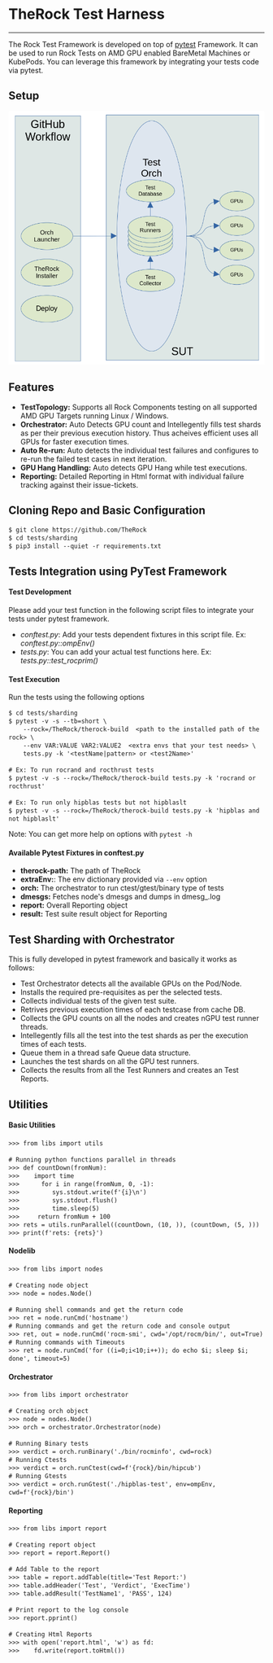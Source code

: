 # TheRock Test Harness

______________________________________________________________________

The Rock Test Framework is developed on top of [pytest](https://docs.pytest.org/en/6.2.x/reference.html#) Framework. It can be used to run Rock Tests on AMD GPU enabled BareMetal Machines or KubePods. You can leverage this framework by integrating your tests code via pytest.

## Setup

![Setup](assets/therock_test_orchestrator.png)

## Features

- **TestTopology:** Supports all Rock Components testing on all supported AMD GPU Targets running Linux / Windows.
- **Orchestrator:** Auto Detects GPU count and Intellegently fills test shards as per their previous execution history. Thus acheives efficient uses all GPUs for faster execution times.
- **Auto Re-run:** Auto detects the individual test failures and configures to re-run the failed test cases in next iteration.
- **GPU Hang Handling:** Auto detects GPU Hang while test executions.
- **Reporting:** Detailed Reporting in Html format with individual failure tracking against their issue-tickets.

## Cloning Repo and Basic Configuration

```
$ git clone https://github.com/TheRock
$ cd tests/sharding
$ pip3 install --quiet -r requirements.txt
```

## Tests Integration using PyTest Framework

#### Test Development

Please add your test function in the following script files to integrate your tests under pytest framework.

- _conftest.py_: Add your tests dependent fixtures in this script file. Ex: _conftest.py::ompEnv()_
- _tests.py_: You can add your actual test functions here. Ex: _tests.py::test_rocprim()_

#### Test Execution

Run the tests using the following options

```
$ cd tests/sharding
$ pytest -v -s --tb=short \
    --rock=/TheRock/therock-build  <path to the installed path of the rock> \
    --env VAR:VALUE VAR2:VALUE2  <extra envs that your test needs> \
    tests.py -k '<testName|pattern> or <test2Name>'

# Ex: To run rocrand and rocthrust tests
$ pytest -v -s --rock=/TheRock/therock-build tests.py -k 'rocrand or rocthrust'

# Ex: To run only hipblas tests but not hipblaslt
$ pytest -v -s --rock=/TheRock/therock-build tests.py -k 'hipblas and not hipblaslt'
```

Note: You can get more help on options with `pytest -h`

#### Available Pytest Fixtures in conftest.py

- **therock-path:** The path of TheRock
- **extraEnv:**: The env dictionary provided via `--env` option
- **orch:** The orchestrator to run ctest/gtest/binary type of tests
- **dmesgs:** Fetches node's dmesgs and dumps in dmesg\_<testName>.log
- **report:** Overall Reporting object
- **result:** Test suite result object for Reporting

## Test Sharding with Orchestrator

This is fully developed in pytest framework and basically it works as follows:

- Test Orchestrator detects all the available GPUs on the Pod/Node.
- Installs the required pre-requisites as per the selected tests.
- Collects individual tests of the given test suite.
- Retrives previous execution times of each testcase from cache DB.
- Collects the GPU counts on all the nodes and creates nGPU test runner threads.
- Intellegently fills all the test into the test shards as per the execution times of each tests.
- Queue them in a thread safe Queue data structure.
- Launches the test shards on all the GPU test runners.
- Collects the results from all the Test Runners and creates an Test Reports.

## Utilities

#### Basic Utilities

```
>>> from libs import utils

# Running python functions parallel in threads
>>> def countDown(fromNum):
>>>    import time
>>>      for i in range(fromNum, 0, -1):
>>>         sys.stdout.write(f'{i}\n')
>>>         sys.stdout.flush()
>>>         time.sleep(5)
>>>     return fromNum + 100
>>> rets = utils.runParallel((countDown, (10, )), (countDown, (5, )))
>>> print(f'rets: {rets}')
```

#### Nodelib

```
>>> from libs import nodes

# Creating node object
>>> node = nodes.Node()

# Running shell commands and get the return code
>>> ret = node.runCmd('hostname')
# Running commands and get the return code and console output
>>> ret, out = node.runCmd('rocm-smi', cwd='/opt/rocm/bin/', out=True)
# Running commands with Timeouts
>>> ret = node.runCmd('for ((i=0;i<10;i++)); do echo $i; sleep $i; done', timeout=5)
```

#### Orchestrator

```
>>> from libs import orchestrator

# Creating orch object
>>> node = nodes.Node()
>>> orch = orchestrator.Orchestrator(node)

# Running Binary tests
>>> verdict = orch.runBinary('./bin/rocminfo', cwd=rock)
# Running Ctests
>>> verdict = orch.runCtest(cwd=f'{rock}/bin/hipcub')
# Running Gtests
>>> verdict = orch.runGtest('./hipblas-test', env=ompEnv, cwd=f'{rock}/bin')
```

#### Reporting

```
>>> from libs import report

# Creating report object
>>> report = report.Report()

# Add Table to the report
>>> table = report.addTable(title='Test Report:')
>>> table.addHeader('Test', 'Verdict', 'ExecTime')
>>> table.addResult('TestName1', 'PASS', 124)

# Print report to the log console
>>> report.pprint()

# Creating Html Reports
>>> with open('report.html', 'w') as fd:
>>>    fd.write(report.toHtml())
```
